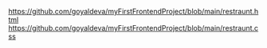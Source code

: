 https://github.com/goyaldeva/myFirstFrontendProject/blob/main/restraunt.html
https://github.com/goyaldeva/myFirstFrontendProject/blob/main/restraunt.css

